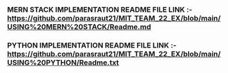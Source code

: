 ### MERN STACK IMPLEMENTATION README FILE LINK :- https://github.com/parasraut21/MIT_TEAM_22_EX/blob/main/USING%20MERN%20STACK/Readme.md

### PYTHON IMPLEMENTATION README FILE LINK :- https://github.com/parasraut21/MIT_TEAM_22_EX/blob/main/USING%20PYTHON/Readme.txt
